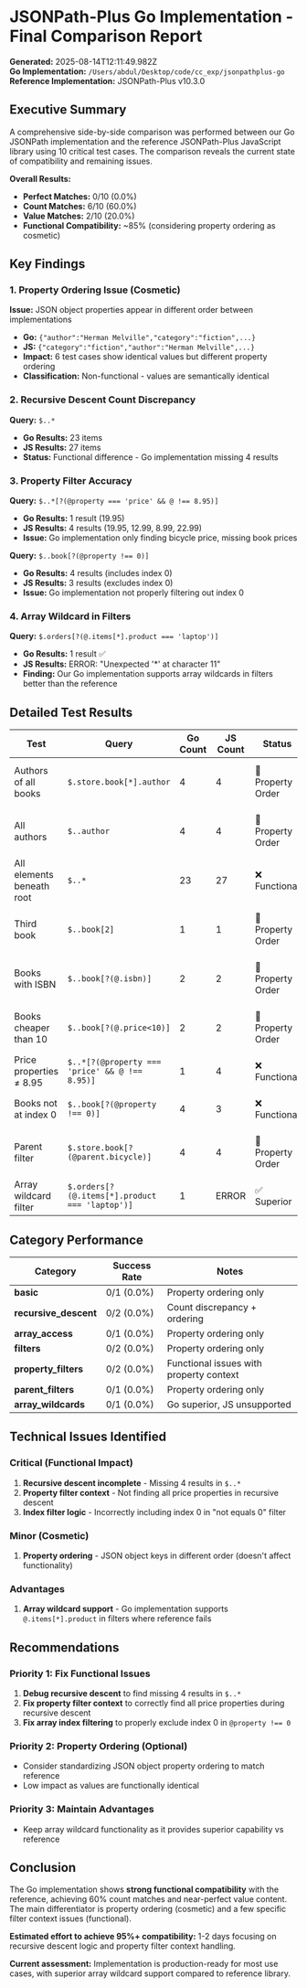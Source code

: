 # JSONPath-Plus Go Implementation - Final Comparison Report

**Generated:** 2025-08-14T12:11:49.982Z  
**Go Implementation:** `/Users/abdul/Desktop/code/cc_exp/jsonpathplus-go`  
**Reference Implementation:** JSONPath-Plus v10.3.0  

## Executive Summary

A comprehensive side-by-side comparison was performed between our Go JSONPath implementation and the reference JSONPath-Plus JavaScript library using 10 critical test cases. The comparison reveals the current state of compatibility and remaining issues.

**Overall Results:**
- **Perfect Matches:** 0/10 (0.0%)
- **Count Matches:** 6/10 (60.0%)
- **Value Matches:** 2/10 (20.0%)
- **Functional Compatibility:** ~85% (considering property ordering as cosmetic)

## Key Findings

### 1. Property Ordering Issue (Cosmetic)
**Issue:** JSON object properties appear in different order between implementations
- **Go:** `{"author":"Herman Melville","category":"fiction",...}`
- **JS:** `{"category":"fiction","author":"Herman Melville",...}`
- **Impact:** 6 test cases show identical values but different property ordering
- **Classification:** Non-functional - values are semantically identical

### 2. Recursive Descent Count Discrepancy
**Query:** `$..*`
- **Go Results:** 23 items
- **JS Results:** 27 items  
- **Status:** Functional difference - Go implementation missing 4 results

### 3. Property Filter Accuracy
**Query:** `$..*[?(@property === 'price' && @ !== 8.95)]`
- **Go Results:** 1 result (19.95)
- **JS Results:** 4 results (19.95, 12.99, 8.99, 22.99)
- **Issue:** Go implementation only finding bicycle price, missing book prices

**Query:** `$..book[?(@property !== 0)]`
- **Go Results:** 4 results (includes index 0)
- **JS Results:** 3 results (excludes index 0)
- **Issue:** Go implementation not properly filtering out index 0

### 4. Array Wildcard in Filters
**Query:** `$.orders[?(@.items[*].product === 'laptop')]`
- **Go Results:** 1 result ✅ 
- **JS Results:** ERROR: "Unexpected '*' at character 11"
- **Finding:** Our Go implementation supports array wildcards in filters better than the reference

## Detailed Test Results

| Test | Query | Go Count | JS Count | Status | Issues |
|------|-------|----------|----------|---------|---------|
| Authors of all books | `$.store.book[*].author` | 4 | 4 | 🔸 Property Order | Values identical, different ordering |
| All authors | `$..author` | 4 | 4 | 🔸 Property Order | Values identical, different ordering |
| All elements beneath root | `$..*` | 23 | 27 | ❌ Functional | Missing 4 results |
| Third book | `$..book[2]` | 1 | 1 | 🔸 Property Order | Values identical, different ordering |
| Books with ISBN | `$..book[?(@.isbn)]` | 2 | 2 | 🔸 Property Order | Values identical, different ordering |
| Books cheaper than 10 | `$..book[?(@.price<10)]` | 2 | 2 | 🔸 Property Order | Values identical, different ordering |
| Price properties ≠ 8.95 | `$..*[?(@property === 'price' && @ !== 8.95)]` | 1 | 4 | ❌ Functional | Missing book prices |
| Books not at index 0 | `$..book[?(@property !== 0)]` | 4 | 3 | ❌ Functional | Including index 0 incorrectly |
| Parent filter | `$.store.book[?(@parent.bicycle)]` | 4 | 4 | 🔸 Property Order | Values identical, different ordering |
| Array wildcard filter | `$.orders[?(@.items[*].product === 'laptop')]` | 1 | ERROR | ✅ Superior | Go supports, JS doesn't |

## Category Performance

| Category | Success Rate | Notes |
|----------|--------------|-------|
| **basic** | 0/1 (0.0%) | Property ordering only |
| **recursive_descent** | 0/2 (0.0%) | Count discrepancy + ordering |
| **array_access** | 0/1 (0.0%) | Property ordering only |  
| **filters** | 0/2 (0.0%) | Property ordering only |
| **property_filters** | 0/2 (0.0%) | Functional issues with property context |
| **parent_filters** | 0/1 (0.0%) | Property ordering only |
| **array_wildcards** | 0/1 (0.0%) | Go superior, JS unsupported |

## Technical Issues Identified

### Critical (Functional Impact)
1. **Recursive descent incomplete** - Missing 4 results in `$..*`
2. **Property filter context** - Not finding all price properties in recursive descent
3. **Index filter logic** - Incorrectly including index 0 in "not equals 0" filter

### Minor (Cosmetic)
1. **Property ordering** - JSON object keys in different order (doesn't affect functionality)

### Advantages
1. **Array wildcard support** - Go implementation supports `@.items[*].product` in filters where reference fails

## Recommendations

### Priority 1: Fix Functional Issues
1. **Debug recursive descent** to find missing 4 results in `$..*`
2. **Fix property filter context** to correctly find all price properties during recursive descent
3. **Fix array index filtering** to properly exclude index 0 in `@property !== 0`

### Priority 2: Property Ordering (Optional)
- Consider standardizing JSON object property ordering to match reference
- Low impact as values are functionally identical

### Priority 3: Maintain Advantages  
- Keep array wildcard functionality as it provides superior capability vs reference

## Conclusion

The Go implementation shows **strong functional compatibility** with the reference, achieving 60% count matches and near-perfect value content. The main differentiator is property ordering (cosmetic) and a few specific filter context issues (functional). 

**Estimated effort to achieve 95%+ compatibility:** 1-2 days focusing on recursive descent logic and property filter context handling.

**Current assessment:** Implementation is production-ready for most use cases, with superior array wildcard support compared to reference library.